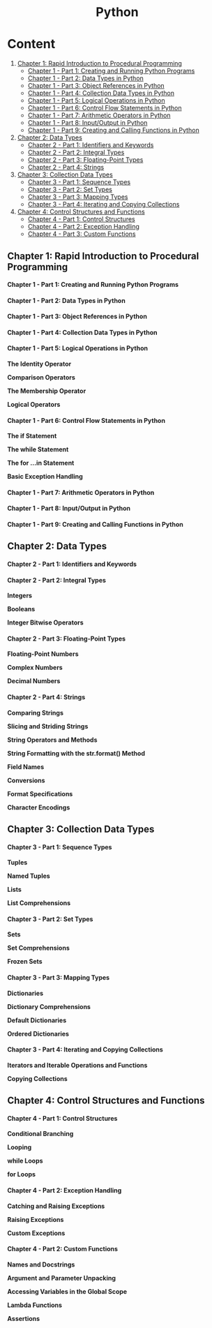 <h1 align="center"> Python </h1>

# Content

1. [Chapter 1: Rapid Introduction to Procedural Programming](#chapter1)
    - [Chapter 1 - Part 1: Creating and Running Python Programs](#chapter1part1)
    - [Chapter 1 - Part 2: Data Types in Python](#chapter1part2)
    - [Chapter 1 - Part 3: Object References in Python](#chapter1part3)
    - [Chapter 1 - Part 4: Collection Data Types in Python](#chapter1part4)
    - [Chapter 1 - Part 5: Logical Operations in Python](#chapter1part5)
    - [Chapter 1 - Part 6: Control Flow Statements in Python](#chapter1part6)
    - [Chapter 1 - Part 7: Arithmetic Operators in Python](#chapter1part7)
    - [Chapter 1 - Part 8: Input/Output in Python](#chapter1part8)
    - [Chapter 1 - Part 9: Creating and Calling Functions in Python](#chapter1part9)
2. [Chapter 2: Data Types](#chapter2)
    - [Chapter 2 - Part 1: Identifiers and Keywords](#chapter2part1)
    - [Chapter 2 - Part 2: Integral Types](#chapter2part2)
    - [Chapter 2 - Part 3: Floating-Point Types](#chapter2part3)
    - [Chapter 2 - Part 4: Strings](#chapter2part4)
3. [Chapter 3: Collection Data Types](#chapter3)
    - [Chapter 3 - Part 1: Sequence Types](#chapter3part1)
    - [Chapter 3 - Part 2: Set Types](#chapter3part2)
    - [Chapter 3 - Part 3: Mapping Types](#chapter3part3)
    - [Chapter 3 - Part 4: Iterating and Copying Collections](#chapter3part4)
4. [Chapter 4: Control Structures and Functions](#chapter4)
    - [Chapter 4 - Part 1: Control Structures](#chapter4part1)
    - [Chapter 4 - Part 2: Exception Handling](#chapter4part2)
    - [Chapter 4 - Part 3: Custom Functions](#chapter4part3)
    
## <a name="chapter1"></a>Chapter 1: Rapid Introduction to Procedural Programming

#### <a name="chapter1part1"></a>Chapter 1 - Part 1: Creating and Running Python Programs

#### <a name="chapter1part2"></a>Chapter 1 - Part 2: Data Types in Python

#### <a name="chapter1part3"></a>Chapter 1 - Part 3: Object References in Python

#### <a name="chapter1part4"></a>Chapter 1 - Part 4: Collection Data Types in Python

#### <a name="chapter1part5"></a>Chapter 1 - Part 5: Logical Operations in Python

**The Identity Operator**

**Comparison Operators**

**The Membership Operator**

**Logical Operators**

#### <a name="chapter1part6"></a>Chapter 1 - Part 6: Control Flow Statements in Python

**The if Statement**

**The while Statement**

**The for …in Statement**

**Basic Exception Handling**

#### <a name="chapter1part7"></a>Chapter 1 - Part 7: Arithmetic Operators in Python

#### <a name="chapter1part8"></a>Chapter 1 - Part 8: Input/Output in Python

#### <a name="chapter1part9"></a>Chapter 1 - Part 9: Creating and Calling Functions in Python

## <a name="chapter2"></a>Chapter 2: Data Types

#### <a name="chapter2part1"></a>Chapter 2 - Part 1: Identifiers and Keywords

#### <a name="chapter2part2"></a>Chapter 2 - Part 2: Integral Types

**Integers**

**Booleans**

**Integer Bitwise Operators**

#### <a name="chapter2part3"></a>Chapter 2 - Part 3: Floating-Point Types

**Floating-Point Numbers**

**Complex Numbers**

**Decimal Numbers**

#### <a name="chapter2part4"></a>Chapter 2 - Part 4: Strings

**Comparing Strings**

**Slicing and Striding Strings**

**String Operators and Methods**

**String Formatting with the str.format() Method**

**Field Names**

**Conversions**

**Format Specifications**

**Character Encodings**

## <a name="chapter3"></a>Chapter 3: Collection Data Types

#### <a name="chapter3part1"></a>Chapter 3 - Part 1: Sequence Types

**Tuples**

**Named Tuples**

**Lists**

**List Comprehensions**

#### <a name="chapter3part2"></a>Chapter 3 - Part 2: Set Types

**Sets**

**Set Comprehensions**

**Frozen Sets**

#### <a name="chapter3part3"></a>Chapter 3 - Part 3: Mapping Types

**Dictionaries**

**Dictionary Comprehensions**

**Default Dictionaries**

**Ordered Dictionaries**

#### <a name="chapter3part4"></a>Chapter 3 - Part 4: Iterating and Copying Collections

**Iterators and Iterable Operations and Functions**

**Copying Collections**

## <a name="chapter4"></a>Chapter 4: Control Structures and Functions

#### <a name="chapter4part1"></a>Chapter 4 - Part 1: Control Structures

**Conditional Branching**

**Looping**

**while Loops**

**for Loops**

#### <a name="chapter4part2"></a>Chapter 4 - Part 2: Exception Handling

**Catching and Raising Exceptions**

**Raising Exceptions**

**Custom Exceptions**

#### <a name="chapter4part2"></a>Chapter 4 - Part 2: Custom Functions

**Names and Docstrings**

**Argument and Parameter Unpacking**

**Accessing Variables in the Global Scope**

**Lambda Functions**

**Assertions**
